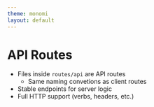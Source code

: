 ```yaml
---
theme: monomi
layout: default
---
```


# API Routes

- Files inside `routes/api` are API routes
  - Same naming convetions as client routes
- Stable endpoints for server logic
- Full HTTP support (verbs, headers, etc.)
